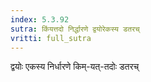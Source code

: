 ```yaml
---
index: 5.3.92
sutra: किंयत्तदो निर्द्धारणे द्वयोरेकस्य डतरच्
vritti: full_sutra
---
```


द्वयोः एकस्य निर्धारणे किम्-यत्-तदोः डतरच्